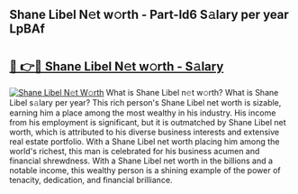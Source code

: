 ## Shane Libel N𝚎t w𝚘rth - Part-ld6 S𝚊lary per year LpBAf

# <h2><a href="http://gc48onq.nevu.top/?p=Shane+Libel">🔗 👉🔴 Shane Libel N𝚎t w𝚘rth - S𝚊lary</a></h2>

[![Shane Libel N𝚎t W𝚘rth](https://i.imgur.com/Oavwk0R.jpeg)](http://gc48onq.nevu.top/?p=Shane+Libel)
What is Shane Libel n𝚎t w𝚘rth? What is Shane Libel s𝚊lary per year?
This rich person's Shane Libel net worth is sizable, earning him a place among the most wealthy in his industry. His income from his employment is significant, but it is outmatched by Shane Libel net worth, which is attributed to his diverse business interests and extensive real estate portfolio. With a Shane Libel net worth placing him among the world's richest, this man is celebrated for his business acumen and financial shrewdness. With a Shane Libel net worth in the billions and a notable income, this wealthy person is a shining example of the power of tenacity, dedication, and financial brilliance.
